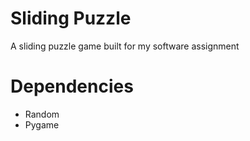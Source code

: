 # Sliding Puzzle
A sliding puzzle game built for my software assignment

# Dependencies
- Random
- Pygame

